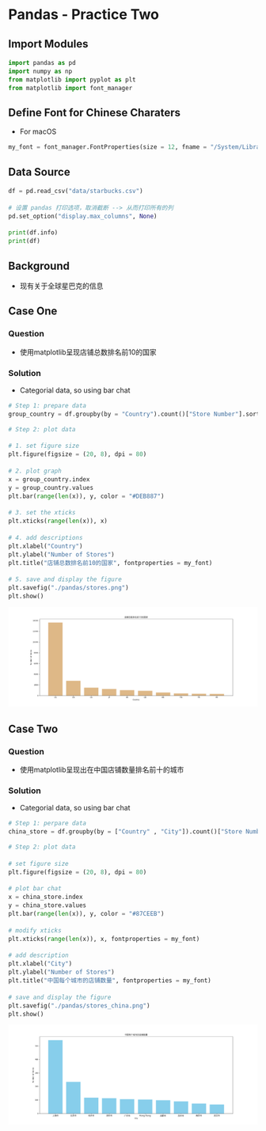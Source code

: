 # Pandas - Practice Two

## Import Modules
```python
import pandas as pd
import numpy as np
from matplotlib import pyplot as plt
from matplotlib import font_manager
```

## Define Font for Chinese Charaters 
- For macOS

```python
my_font = font_manager.FontProperties(size = 12, fname = "/System/Library/Fonts/Hiragino Sans GB.ttc")
```

## Data Source
```python
df = pd.read_csv("data/starbucks.csv")

# 设置 pandas 打印选项，取消截断 --> 从而打印所有的列
pd.set_option("display.max_columns", None)

print(df.info)
print(df)
```
## Background 
- 现有关于全球星巴克的信息
  
## Case One
### Question
- 使用matplotlib呈现店铺总数排名前10的国家

### Solution 
- Categorial data, so using bar chat 

```python
# Step 1: prepare data
group_country = df.groupby(by = "Country").count()["Store Number"].sort_values(ascending = False)[:10]
```
```python
# Step 2: plot data 
        
# 1. set figure size
plt.figure(figsize = (20, 8), dpi = 80)

# 2. plot graph
x = group_country.index
y = group_country.values
plt.bar(range(len(x)), y, color = "#DEB887")

# 3. set the xticks 
plt.xticks(range(len(x)), x)

# 4. add descriptions 
plt.xlabel("Country")
plt.ylabel("Number of Stores")
plt.title("店铺总数排名前10的国家", fontproperties = my_font)

# 5. save and display the figure
plt.savefig("./pandas/stores.png")
plt.show()
```
![alt text](pan/stores.png)

## Case Two
### Question
- 使用matplotlib呈现出在中国店铺数量排名前十的城市

### Solution 
- Categorial data, so using bar chat 

```python
# Step 1: perpare data
china_store = df.groupby(by = ["Country" , "City"]).count()["Store Number"].sort_values(ascending = False)["CN"][:10]
```
```python
# Step 2: plot data

# set figure size
plt.figure(figsize = (20, 8), dpi = 80)

# plot bar chat
x = china_store.index
y = china_store.values
plt.bar(range(len(x)), y, color = "#87CEEB")

# modify xticks
plt.xticks(range(len(x)), x, fontproperties = my_font)

# add description 
plt.xlabel("City")
plt.ylabel("Number of Stores")
plt.title("中国每个城市的店铺数量", fontproperties = my_font)    

# save and display the figure
plt.savefig("./pandas/stores_china.png")
plt.show()
```
![alt text](pan/stores_china.png)
